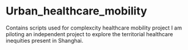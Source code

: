 # Urban_healthcare_mobility
Contains scripts used for complexcity healthcare mobility project I am piloting an independent project to explore the territorial healthcare inequities present in Shanghai.
